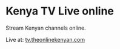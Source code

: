 # Kenya TV Live online

Stream Kenyan channels online.

Live at: [tv.theonlinekenyan.com](https://tv.theonlinekenyan.com)

